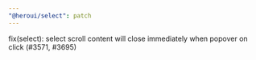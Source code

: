 ```yaml
---
"@heroui/select": patch
---
```


fix(select): select scroll content will close immediately when popover on click (#3571, #3695)
